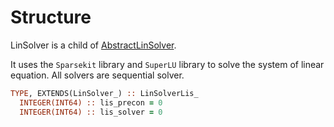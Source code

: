 # Structure

LinSolver is a child of [AbstractLinSolver](../AbstractLinSolver/AbstractLinSolver_.md).

It uses the `Sparsekit` library and `SuperLU` library to solve the system of linear equation.
All solvers are sequential solver.

```fortran
TYPE, EXTENDS(LinSolver_) :: LinSolverLis_
  INTEGER(INT64) :: lis_precon = 0
  INTEGER(INT64) :: lis_solver = 0
```
